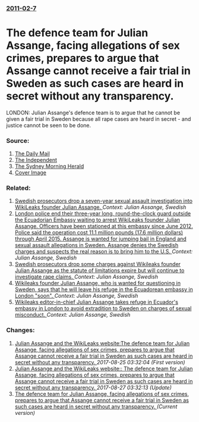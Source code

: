 ### [2011-02-7](/news/2011/02/7/index.md)

# The defence team for Julian Assange, facing allegations of sex crimes, prepares to argue that Assange cannot receive a fair trial in Sweden as such cases are heard in secret without any transparency. 

LONDON: Julian Assange&#039;s defence team is to argue that he cannot be given a fair trial in Sweden because all rape cases are heard in secret - and justice cannot be seen to be done.


### Source:

1. [The Daily Mail](http://www.dailymail.co.uk/news/article-1353989/WikiLeaks-Police-sex-files-Julian-Assange-leaked-online.html)
2. [The Independent](http://www.independent.co.uk/news/uk/home-news/wikileaks-founder-threatens-to-sue-the-guardian-for-libel-2206330.html)
3. [The Sydney Morning Herald](http://www.smh.com.au/technology/technology-news/assange-case-focuses-on-question-of-fair-trial-20110206-1aiie.html)
3. [Cover Image](http://www.smh.com.au/content/dam/images/1/a/i/9/c/image.related.articleLeadwide.620x349.1aiie.png/1297008001000.jpg)

### Related:

1. [Swedish prosecutors drop a seven-year sexual assault investigation into WikiLeaks founder Julian Assange. ](/news/2017/05/19/swedish-prosecutors-drop-a-seven-year-sexual-assault-investigation-into-wikileaks-founder-julian-assange.md) _Context: Julian Assange, Swedish_
2. [London police end their three-year long, round-the-clock guard outside the Ecuadorian Embassy waiting to arrest WikiLeaks founder Julian Assange. Officers have been stationed at this embassy since June 2012. Police said the operation cost 11.1 million pounds (17.6 million dollars) through April 2015. Assange is wanted for jumping bail in England and sexual assault allegations in Sweden. Assange denies the Swedish charges and suspects the real reason is to bring him to the U.S. ](/news/2015/10/12/london-police-end-their-three-year-long-round-the-clock-guard-outside-the-ecuadorian-embassy-waiting-to-arrest-wikileaks-founder-julian-ass.md) _Context: Julian Assange, Swedish_
3. [Swedish prosecutors drop some charges against Wikileaks founder Julian Assange as the statute of limitations expire but will continue to investigate rape claims. ](/news/2015/08/13/swedish-prosecutors-drop-some-charges-against-wikileaks-founder-julian-assange-as-the-statute-of-limitations-expire-but-will-continue-to-inv.md) _Context: Julian Assange, Swedish_
4. [Wikileaks founder Julian Assange, who is wanted for questioning in Sweden, says that he will leave his refuge in the Ecuadorean embassy in London "soon". ](/news/2014/08/18/wikileaks-founder-julian-assange-who-is-wanted-for-questioning-in-sweden-says-that-he-will-leave-his-refuge-in-the-ecuadorean-embassy-in-l.md) _Context: Julian Assange, Swedish_
5. [Wikileaks editor-in-chief Julian Assange takes refuge in Ecuador's embassy in London to avoid extradition to Sweden on charges of sexual misconduct. ](/news/2012/06/19/wikileaks-editor-in-chief-julian-assange-takes-refuge-in-ecuador-s-embassy-in-london-to-avoid-extradition-to-sweden-on-charges-of-sexual-mis.md) _Context: Julian Assange, Swedish_

### Changes:

1. [Julian Assange and the WikiLeaks website:The defence team for Julian Assange, facing allegations of sex crimes, prepares to argue that Assange cannot receive a fair trial in Sweden as such cases are heard in secret without any transparency. ](/news/2011/02/7/julian-assange-and-the-wikileaks-website-pthe-defence-team-for-julian-assange-facing-allegations-of-sex-crimes-prepares-to-argue-that-assa.md) _2017-08-25 03:32:04 (First version)_
2. [Julian Assange and the WikiLeaks website:: The defence team for Julian Assange, facing allegations of sex crimes, prepares to argue that Assange cannot receive a fair trial in Sweden as such cases are heard in secret without any transparency. ](/news/2011/02/7/julian-assange-and-the-wikileaks-website-the-defence-team-for-julian-assange-facing-allegations-of-sex-crimes-prepares-to-argue-that-ass.md) _2017-08-27 03:32:13 (Update)_
2. [The defence team for Julian Assange, facing allegations of sex crimes, prepares to argue that Assange cannot receive a fair trial in Sweden as such cases are heard in secret without any transparency. ](/news/2011/02/7/the-defence-team-for-julian-assange-facing-allegations-of-sex-crimes-prepares-to-argue-that-assange-cannot-receive-a-fair-trial-in-sweden.md) _(Current version)_
